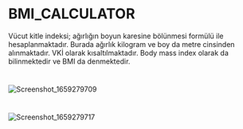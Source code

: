 # BMI_CALCULATOR
 Vücut kitle indeksi; ağırlığın boyun karesine bölünmesi formülü ile hesaplanmaktadır. Burada ağırlık kilogram ve boy da metre cinsinden alınmaktadır. VKİ olarak kısaltılmaktadır. Body mass index olarak da bilinmektedir ve BMI da denmektedir. 
#
#
![Screenshot_1659279709](https://user-images.githubusercontent.com/98910348/182032941-d02cf7e3-b339-438a-af7d-7dc8d5b70e0e.png)

#
![Screenshot_1659279717](https://user-images.githubusercontent.com/98910348/182032944-be60b835-353f-46eb-9eb3-26b1d0f3a7fa.png)
